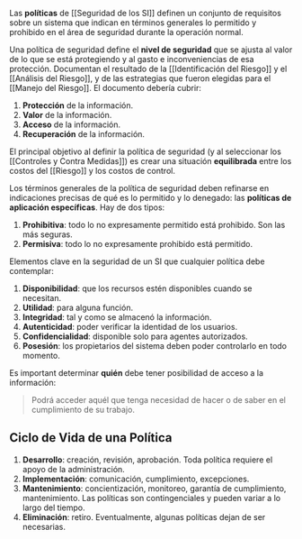 Las **políticas** de [[Seguridad de los SI]] definen un conjunto de requisitos sobre un sistema que indican en términos generales lo permitido y prohibido en el área de seguridad durante la operación normal.

Una política de seguridad define el **nivel de seguridad** que se ajusta al valor de lo que se está protegiendo y al gasto e inconveniencias de esa protección. Documentan el resultado de la [[Identificación del Riesgo]] y el [[Análisis del Riesgo]], y de las estrategias que fueron elegidas para el [[Manejo del Riesgo]]. El documento debería cubrir:

1. **Protección** de la información.
2. **Valor** de la información.
3. **Acceso** de la información.
4. **Recuperación** de la información.

El principal objetivo al definir la política de seguridad (y al seleccionar los [[Controles y Contra Medidas]]) es crear una situación **equilibrada** entre los costos del [[Riesgo]] y los costos de control.

Los términos generales de la política de seguridad deben refinarse en indicaciones precisas de qué es lo permitido y lo denegado: las **políticas de aplicación específicas**. Hay de dos tipos:

1. **Prohibitiva**: todo lo no expresamente permitido está prohibido. Son las más seguras.
2. **Permisiva**: todo lo no expresamente prohibido está permitido.

Elementos clave en la seguridad de un SI que cualquier política debe contemplar:

1. **Disponibilidad**: que los recursos estén disponibles cuando se necesitan.
2. **Utilidad**: para alguna función.
3. **Integridad**: tal y como se almacenó la información.
4. **Autenticidad**: poder verificar la identidad de los usuarios.
5. **Confidencialidad**: disponible solo para agentes autorizados.
6. **Posesión**: los propietarios del sistema deben poder controlarlo en todo momento.

Es important determinar **quién** debe tener posibilidad de acceso a la información:

> Podrá acceder aquél que tenga necesidad de hacer o de saber en el cumplimiento de su trabajo.

## Ciclo de Vida de una Política

1. **Desarrollo**: creación, revisión, aprobación. Toda política requiere el apoyo de la administración.
2. **Implementación**: comunicación, cumplimiento, excepciones.
3. **Mantenimiento**: concientización, monitoreo, garantía de cumplimiento, mantenimiento. Las políticas son contingenciales y pueden variar a lo largo del tiempo.
4. **Eliminación**: retiro. Eventualmente, algunas políticas dejan de ser necesarias.
